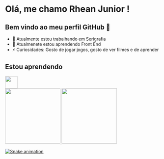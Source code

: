 # Olá, me chamo Rhean Junior !
## Bem vindo ao meu perfil GitHub 👋

- 🔭 Atualmente estou trabalhando em Serigrafia
- 🌱 Atualmenete estou aprendendo Front End
- ⚡ Curiosidades: Gosto de jogar jogos, gosto de ver filmes e de aprender

## Estou aprendendo

<img src="https://cdn.jsdelivr.net/gh/devicons/devicon@latest/icons/javascript/javascript-original.svg" width="40" height="40"/>

<div>
<a href="https://github.com/Poukan01">
<img loading="lazy" height="180em" src="https://github-readme-stats.vercel.app/api/top-langs/?username=Poukan01&layout=compact&langs_count=7&theme=dracula"/>
<img loading="lazy" height="180em" src="https://github-readme-stats.vercel.app/api?username=Poukan01&show_icons=true&theme=dracula&include_all_commits=true&count_private=true"/>
</div>

![Snake animation](https://github.com/Poukan01/Poukan01/blob/output/github-contribution-grid-snake.svg)
